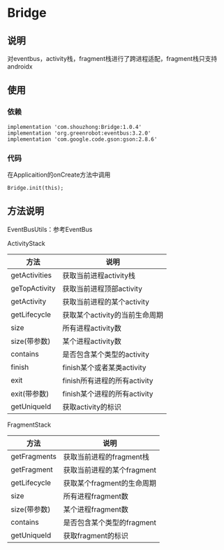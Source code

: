 # Bridge
## 说明
对eventbus，activity栈，fragment栈进行了跨进程适配，fragment栈只支持androidx
## 使用
### 依赖
```
implementation 'com.shouzhong:Bridge:1.0.4'
implementation 'org.greenrobot:eventbus:3.2.0'
implementation 'com.google.code.gson:gson:2.8.6'
```
### 代码
在Applicaition的onCreate方法中调用
```
Bridge.init(this);
```

## 方法说明
EventBusUtils：参考EventBus

ActivityStack

方法 | 说明
------------ | -------------
getActivities | 获取当前进程activity栈
geTopActivity | 获取当前进程顶部activity
getActivity | 获取当前进程的某个activity
getLifecycle | 获取某个activity的当前生命周期
size | 所有进程activity数
size(带参数) | 某个进程activity数
contains | 是否包含某个类型的activity
finish | finish某个或者某类activity
exit | finish所有进程的所有activity
exit(带参数) | finish某个进程的所有activity
getUniqueId | 获取activity的标识

FragmentStack

方法 | 说明
------------ | -------------
getFragments | 获取当前进程的fragment栈
getFragment | 获取当前进程的某个fragment
getLifecycle | 获取某个fragment的生命周期
size | 所有进程fragment数
size(带参数) | 某个进程fragment数
contains | 是否包含某个类型的fragment
getUniqueId | 获取fragment的标识